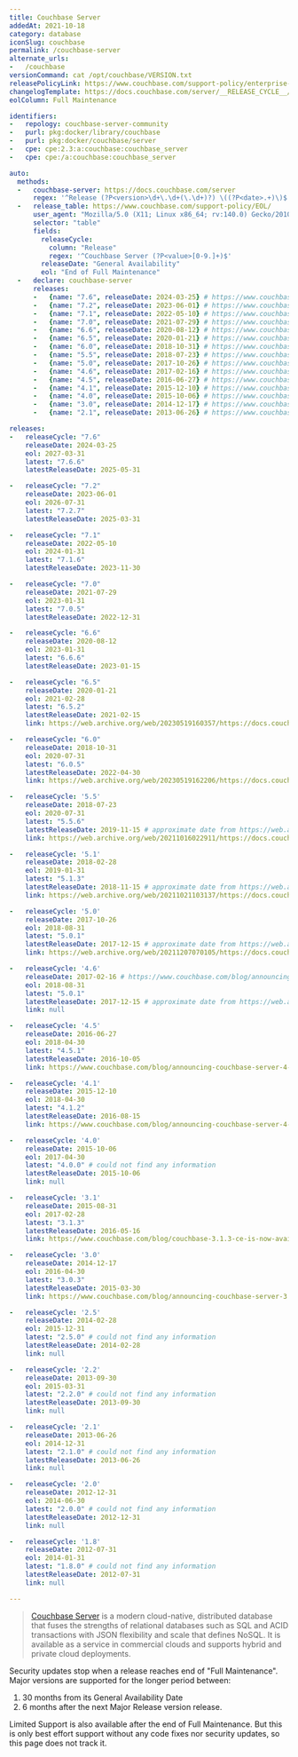 ```yaml
---
title: Couchbase Server
addedAt: 2021-10-18
category: database
iconSlug: couchbase
permalink: /couchbase-server
alternate_urls:
-   /couchbase
versionCommand: cat /opt/couchbase/VERSION.txt
releasePolicyLink: https://www.couchbase.com/support-policy/enterprise-software/
changelogTemplate: https://docs.couchbase.com/server/__RELEASE_CYCLE__/release-notes/relnotes.html
eolColumn: Full Maintenance

identifiers:
-   repology: couchbase-server-community
-   purl: pkg:docker/library/couchbase
-   purl: pkg:docker/couchbase/server
-   cpe: cpe:2.3:a:couchbase:couchbase_server
-   cpe: cpe:/a:couchbase:couchbase_server

auto:
  methods:
  -   couchbase-server: https://docs.couchbase.com/server
      regex: '^Release (?P<version>\d+\.\d+(\.\d+)?) \((?P<date>.+)\)$'
  -   release_table: https://www.couchbase.com/support-policy/EOL/
      user_agent: "Mozilla/5.0 (X11; Linux x86_64; rv:140.0) Gecko/20100101 Firefox/140.0"
      selector: "table"
      fields:
        releaseCycle:
          column: "Release"
          regex: '^Couchbase Server (?P<value>[0-9.]+)$'
        releaseDate: "General Availability"
        eol: "End of Full Maintenance"
  -   declare: couchbase-server
      releases:
      -   {name: "7.6", releaseDate: 2024-03-25} # https://www.couchbase.com/blog/announcing-couchbase-6-0/
      -   {name: "7.2", releaseDate: 2023-06-01} # https://www.couchbase.com/blog/couchbase-capella-spring-release-72/
      -   {name: "7.1", releaseDate: 2022-05-10} # https://www.couchbase.com/blog/whats-new-in-couchbase-server-7-1/
      -   {name: "7.0", releaseDate: 2021-07-29} # https://www.couchbase.com/blog/couchbase-server-7-0-release/
      -   {name: "6.6", releaseDate: 2020-08-12} # https://www.couchbase.com/blog/whats-new-and-improved-in-couchbase-server-6-6/
      -   {name: "6.5", releaseDate: 2020-01-21} # https://www.couchbase.com/blog/announcing-couchbase-server-6-5-0-whats-new-and-improved/
      -   {name: "6.0", releaseDate: 2018-10-31} # https://www.couchbase.com/blog/announcing-couchbase-6-0/
      -   {name: "5.5", releaseDate: 2018-07-23} # https://www.couchbase.com/blog/couchbase-server-5-5-beta-2/
      -   {name: "5.0", releaseDate: 2017-10-26} # https://www.couchbase.com/blog/announcing-couchbase-server-5-0/
      -   {name: "4.6", releaseDate: 2017-02-16} # https://www.couchbase.com/blog/announcing-couchbase-server-4-6-whats-new-improved/
      -   {name: "4.5", releaseDate: 2016-06-27} # https://www.couchbase.com/blog/announcing-couchbase-server-4.5/
      -   {name: "4.1", releaseDate: 2015-12-10} # https://www.couchbase.com/blog/introducing-couchbase-server-4.1/
      -   {name: "4.0", releaseDate: 2015-10-06} # https://www.couchbase.com/blog/announcing-couchbase-server-4-0/
      -   {name: "3.0", releaseDate: 2014-12-17} # https://www.couchbase.com/blog/announcing-release-couchbase-server-30-0/
      -   {name: "2.1", releaseDate: 2013-06-26} # https://www.couchbase.com/press-releases/couchbase-announces-availability-of-couchbase-server-2-1-nosql-document-database/

releases:
-   releaseCycle: "7.6"
    releaseDate: 2024-03-25
    eol: 2027-03-31
    latest: "7.6.6"
    latestReleaseDate: 2025-05-31

-   releaseCycle: "7.2"
    releaseDate: 2023-06-01
    eol: 2026-07-31
    latest: "7.2.7"
    latestReleaseDate: 2025-03-31

-   releaseCycle: "7.1"
    releaseDate: 2022-05-10
    eol: 2024-01-31
    latest: "7.1.6"
    latestReleaseDate: 2023-11-30

-   releaseCycle: "7.0"
    releaseDate: 2021-07-29
    eol: 2023-01-31
    latest: "7.0.5"
    latestReleaseDate: 2022-12-31

-   releaseCycle: "6.6"
    releaseDate: 2020-08-12
    eol: 2023-01-31
    latest: "6.6.6"
    latestReleaseDate: 2023-01-15

-   releaseCycle: "6.5"
    releaseDate: 2020-01-21
    eol: 2021-02-28
    latest: "6.5.2"
    latestReleaseDate: 2021-02-15
    link: https://web.archive.org/web/20230519160357/https://docs.couchbase.com/server/6.5/release-notes/relnotes.html

-   releaseCycle: "6.0"
    releaseDate: 2018-10-31
    eol: 2020-07-31
    latest: "6.0.5"
    latestReleaseDate: 2022-04-30
    link: https://web.archive.org/web/20230519162206/https://docs.couchbase.com/server/6.0/release-notes/relnotes.html

-   releaseCycle: '5.5'
    releaseDate: 2018-07-23
    eol: 2020-07-31
    latest: "5.5.6"
    latestReleaseDate: 2019-11-15 # approximate date from https://web.archive.org/web/20211016022911/https://docs.couchbase.com/server/5.5/release-notes/relnotes.html
    link: https://web.archive.org/web/20211016022911/https://docs.couchbase.com/server/5.5/release-notes/relnotes.html

-   releaseCycle: '5.1'
    releaseDate: 2018-02-28
    eol: 2019-01-31
    latest: "5.1.3"
    latestReleaseDate: 2018-11-15 # approximate date from https://web.archive.org/web/20211021103137/https://docs.couchbase.com/server/5.1/release-notes/relnotes.html
    link: https://web.archive.org/web/20211021103137/https://docs.couchbase.com/server/5.1/release-notes/relnotes.html

-   releaseCycle: '5.0'
    releaseDate: 2017-10-26
    eol: 2018-08-31
    latest: "5.0.1"
    latestReleaseDate: 2017-12-15 # approximate date from https://web.archive.org/web/20211207070105/https://docs.couchbase.com/server/5.0/release-notes/relnotes.html
    link: https://web.archive.org/web/20211207070105/https://docs.couchbase.com/server/5.0/release-notes/relnotes.html

-   releaseCycle: '4.6'
    releaseDate: 2017-02-16 # https://www.couchbase.com/blog/announcing-couchbase-server-4-6-whats-new-improved/
    eol: 2018-08-31
    latest: "5.0.1"
    latestReleaseDate: 2017-12-15 # approximate date from https://web.archive.org/web/20211207070105/https://docs.couchbase.com/server/5.0/release-notes/relnotes.html
    link: null

-   releaseCycle: '4.5'
    releaseDate: 2016-06-27
    eol: 2018-04-30
    latest: "4.5.1"
    latestReleaseDate: 2016-10-05
    link: https://www.couchbase.com/blog/announcing-couchbase-server-4-5-1/

-   releaseCycle: '4.1'
    releaseDate: 2015-12-10
    eol: 2018-04-30
    latest: "4.1.2"
    latestReleaseDate: 2016-08-15
    link: https://www.couchbase.com/blog/announcing-couchbase-server-4-1-2/

-   releaseCycle: '4.0'
    releaseDate: 2015-10-06
    eol: 2017-04-30
    latest: "4.0.0" # could not find any information
    latestReleaseDate: 2015-10-06
    link: null

-   releaseCycle: '3.1'
    releaseDate: 2015-08-31
    eol: 2017-02-28
    latest: "3.1.3"
    latestReleaseDate: 2016-05-16
    link: https://www.couchbase.com/blog/couchbase-3.1.3-ce-is-now-available/

-   releaseCycle: '3.0'
    releaseDate: 2014-12-17
    eol: 2016-04-30
    latest: "3.0.3"
    latestReleaseDate: 2015-03-30
    link: https://www.couchbase.com/blog/announcing-couchbase-server-3.0.3/

-   releaseCycle: '2.5'
    releaseDate: 2014-02-28
    eol: 2015-12-31
    latest: "2.5.0" # could not find any information
    latestReleaseDate: 2014-02-28
    link: null

-   releaseCycle: '2.2'
    releaseDate: 2013-09-30
    eol: 2015-03-31
    latest: "2.2.0" # could not find any information
    latestReleaseDate: 2013-09-30
    link: null

-   releaseCycle: '2.1'
    releaseDate: 2013-06-26
    eol: 2014-12-31
    latest: "2.1.0" # could not find any information
    latestReleaseDate: 2013-06-26
    link: null

-   releaseCycle: '2.0'
    releaseDate: 2012-12-31
    eol: 2014-06-30
    latest: "2.0.0" # could not find any information
    latestReleaseDate: 2012-12-31
    link: null

-   releaseCycle: '1.8'
    releaseDate: 2012-07-31
    eol: 2014-01-31
    latest: "1.8.0" # could not find any information
    latestReleaseDate: 2012-07-31
    link: null

---
```


> [Couchbase Server](https://www.couchbase.com/products/server) is a modern cloud-native,
> distributed database that fuses the strengths of relational databases such as SQL and ACID
> transactions with JSON flexibility and scale that defines NoSQL. It is available as a service in
> commercial clouds and supports hybrid and private cloud deployments.

Security updates stop when a release reaches end of "Full Maintenance". Major versions are supported
for the longer period between:

1. 30 months from its General Availability Date
2. 6 months after the next Major Release version release.

Limited Support is also available after the end of Full Maintenance. But this is only best effort
support without any code fixes nor security updates, so this page does not track it.

